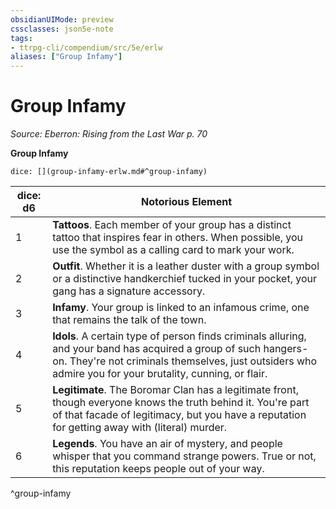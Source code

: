 ```yaml
---
obsidianUIMode: preview
cssclasses: json5e-note
tags:
- ttrpg-cli/compendium/src/5e/erlw
aliases: ["Group Infamy"]
---
```

# Group Infamy
*Source: Eberron: Rising from the Last War p. 70* 

**Group Infamy**

`dice: [](group-infamy-erlw.md#^group-infamy)`

| dice: d6 | Notorious Element |
|----------|-------------------|
| 1 | **Tattoos**. Each member of your group has a distinct tattoo that inspires fear in others. When possible, you use the symbol as a calling card to mark your work. |
| 2 | **Outfit**. Whether it is a leather duster with a group symbol or a distinctive handkerchief tucked in your pocket, your gang has a signature accessory. |
| 3 | **Infamy**. Your group is linked to an infamous crime, one that remains the talk of the town. |
| 4 | **Idols**. A certain type of person finds criminals alluring, and your band has acquired a group of such hangers-on. They're not criminals themselves, just outsiders who admire you for your brutality, cunning, or flair. |
| 5 | **Legitimate**. The Boromar Clan has a legitimate front, though everyone knows the truth behind it. You're part of that facade of legitimacy, but you have a reputation for getting away with (literal) murder. |
| 6 | **Legends**. You have an air of mystery, and people whisper that you command strange powers. True or not, this reputation keeps people out of your way. |
^group-infamy